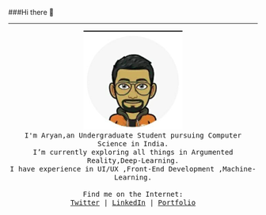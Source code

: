 ###Hi there 👋 <br>
<hr>
<p align="center">
  <img src="Aryan.png" width="200px">
  <br>
  <samp align="center">
    I'm Aryan,an Undergraduate Student pursuing Computer Science in India. <br>
    I’m currently exploring all things in Argumented Reality,Deep-Learning.<br>
    I have experience in UI/UX ,Front-End Development ,Machine-Learning. <br>
    <br>
    Find me on the Internet: <br>
    <a href="https://twitter.com/avats101">Twitter</a> | 
    <a href="https://www.linkedin.com/in/aryan-vats-a2128a18b/">LinkedIn</a> |
    <a href="https://avats101.github.io/aboutme/">Portfolio</a> <br> 
  </samp align="center">
</p>
